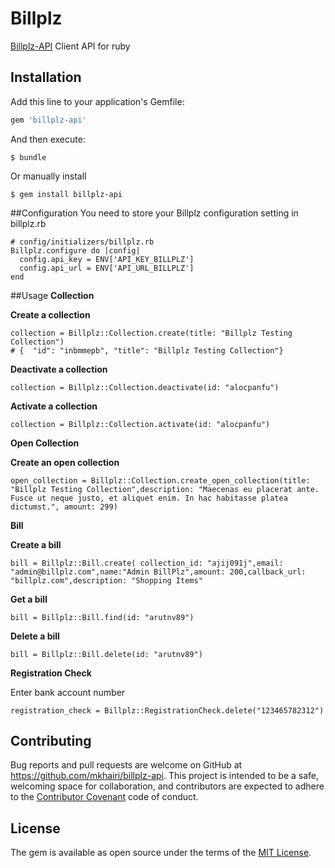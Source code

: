 # Billplz

[Billplz-API](https://www.billplz.com/api) Client API for ruby

## Installation

Add this line to your application's Gemfile:

```ruby
gem 'billplz-api'
```

And then execute:

```
$ bundle
```

Or manually install

```
$ gem install billplz-api
```

##Configuration
You need to store your Billplz configuration setting in billplz.rb
```
# config/initializers/billplz.rb
Billplz.configure do |config|
  config.api_key = ENV['API_KEY_BILLPLZ']
  config.api_url = ENV['API_URL_BILLPLZ']
end
```

##Usage
**Collection**

**Create a collection**
```
collection = Billplz::Collection.create(title: "Billplz Testing Collection")
# {  "id": "inbmmepb", "title": "Billplz Testing Collection"}
```

**Deactivate a collection**
```
collection = Billplz::Collection.deactivate(id: "alocpanfu")
```

**Activate a collection**
```
collection = Billplz::Collection.activate(id: "alocpanfu")
```

**Open Collection**

**Create an open collection**
```
open_collection = Billplz::Collection.create_open_collection(title: "Billplz Testing Collection",description: "Maecenas eu placerat ante. Fusce ut neque justo, et aliquet enim. In hac habitasse platea dictumst.", amount: 299)
```

**Bill**

**Create a bill**
```
bill = Billplz::Bill.create( collection_id: "ajij091j",email: "admin@billplz.com",name:"Admin BillPlz",amount: 200,callback_url: "billplz.com",description: "Shopping Items"
```

**Get a bill**
```
bill = Billplz::Bill.find(id: "arutnv89")
```

**Delete a bill**
```
bill = Billplz::Bill.delete(id: "arutnv89")
```

**Registration Check**

Enter bank account number
```
registration_check = Billplz::RegistrationCheck.delete("123465782312")
```


## Contributing

Bug reports and pull requests are welcome on GitHub at https://github.com/mkhairi/billplz-api. This project is intended to be a safe, welcoming space for collaboration, and contributors are expected to adhere to the [Contributor Covenant](http://contributor-covenant.org) code of conduct.

## License

The gem is available as open source under the terms of the [MIT License](http://opensource.org/licenses/MIT).
